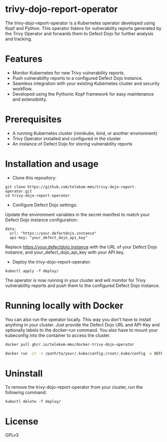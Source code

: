 # trivy-dojo-report-operator

The trivy-dojo-report-operator is a Kubernetes operator developed using Kopf and Python. This operator listens for vulnerability reports generated by the Trivy Operator and forwards them to Defect Dojo for further analysis and tracking.

# Features

* Monitor Kubernetes for new Trivy vulnerability reports.
* Push vulnerability reports to a configured Defect Dojo instance.
* Seamless integration with your existing Kubernetes cluster and security workflow.
* Developed using the Pythonic Kopf framework for easy maintenance and extensibility.

# Prerequisites

* A running Kubernetes cluster (minikube, kind, or another environment)
* Trivy Operator installed and configured in the cluster
* An instance of Defect Dojo for storing vulnerability reports

# Installation and usage

* Clone this repository:

```
git clone https://github.com/telekom-mms/trivy-dojo-report-operator.git
cd trivy-dojo-report-operator
```

* Configure Defect Dojo settings:

Update the environment variables in the secret manifest to match your Defect Dojo instance configuration:

```
data:
  url: "https://your.defectdojo.instance"
  api-key: "your_defect_dojo_api_key"
```

Replace https://your.defectdojo.instance with the URL of your Defect Dojo instance, and your_defect_dojo_api_key with your API key.

* Deploy the trivy-dojo-report-operator:

```
kubectl apply -f deploy/
```

The operator is now running in your cluster and will monitor for Trivy vulnerability reports and push them to the configured Defect Dojo instance.

# Running locally with Docker

You can also run the operator locally. This way you don't have to install anything in your cluster. Just provide the Defect Dojo URL and API-Key and optionally labels to the docker-run command. You also have to mount your kubeconfig into the container to access the cluster.

```bash
docker pull ghcr.io/telekom-mms/docker-trivy-dojo-operator

docker run -it -v /path/to/your/.kube/config:/root/.kube/config -e DEFECT_DOJO_API_KEY=$DEFECT_DOJO_API_KEY -e DEFECT_DOJO_URL=$DEFECT_DOJO_URL -e LABEL="trivy-operator.resource.name" -e LABEL_VALUE="master-live-server" ghcr.io/telekom-mms/docker-trivy-dojo-operator
```


# Uninstall

To remove the trivy-dojo-report-operator from your cluster, run the following command:

```
kubectl delete -f deploy/
```

# License

GPLv3
